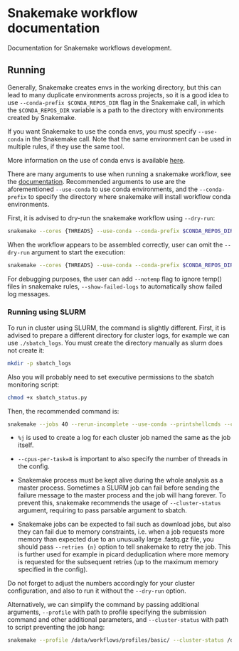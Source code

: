 # Snakemake workflow documentation

Documentation for Snakemake workflows development.

## Running

Generally, Snakemake creates envs in the working directory, but this can lead to
many duplicate environments across projects, so it is a good idea to use
`--conda-prefix $CONDA_REPOS_DIR` flag in the Snakemake call, in which the
`$CONDA_REPOS_DIR` variable is a path to the directory with environments created
by Snakemake.

If you want Snakemake to use the conda envs, you must specify `--use-conda` in
the Snakemake call. Note that the same environment can be used in multiple
rules, if they use the same tool.

More information on the use of conda envs is available
[here](https://snakemake.readthedocs.io/en/v7.25.0/snakefiles/deployment.html#integrated-package-management).

There are many arguments to use when running a snakemake workflow, see the
[documentation](https://snakemake.readthedocs.io/en/stable/executing/cli.html).
Recommended arguments to use are the aforementioned `--use-conda` to use conda
environments, and the `--conda-prefix` to specify the directory where snakemake
will install workflow conda environments.

First, it is advised to dry-run the snakemake workflow using `--dry-run`:

```bash
snakemake --cores {THREADS} --use-conda --conda-prefix $CONDA_REPOS_DIR --rerun-incomplete --printshellcmds --dry-run
```

When the workflow appears to be assembled correctly, user can omit the
`--dry-run` argument to start the execution:

```bash
snakemake --cores {THREADS} --use-conda --conda-prefix $CONDA_REPOS_DIR --rerun-incomplete --printshellcmds
```

For debugging purposes, the user can add `--notemp` flag to ignore temp() files
in snakemake rules, `--show-failed-logs` to automatically show failed log
messages.

### Running using SLURM

To run in cluster using SLURM, the command is slightly different. First, it is
advised to prepare a different directory for cluster logs, for example we can
use `./sbatch_logs`. You must create the directory manually as slurm does not
create it:

```bash
mkdir -p sbatch_logs
```

Also you will probably need to set executive permissions to the sbatch
monitoring script:

```bash
chmod +x sbatch_status.py
```

Then, the recommended command is:

```bash
snakemake --jobs 40 --rerun-incomplete --use-conda --printshellcmds --cluster "sbatch --partition=gen-compute --cpus-per-task=8 --parsable --output=`pwd`/sbatch_logs/%j.log --error=`pwd`/sbatch_logs/%j.err" --cluster-status `pwd`/sbatch_status.py --keep-going --cluster-cancel scancel --retries 3 --dry-run
```

- `%j` is used to create a log for each cluster job named the same as the job
  itself.

- `--cpus-per-task=8` is important to also specify the number of threads in the
  config.

- Snakemake process must be kept alive during the whole analysis as a master
  process. Sometimes a SLURM job can fail before sending the failure message to
  the master process and the job will hang forever. To prevent this, snakemake
  recommends the usage of `--cluster-status` argument, requiring to pass
  parsable argument to sbatch.

- Snakemake jobs can be expected to fail such as download jobs, but also they
  can fail due to memory constraints, i.e. when a job requests more memory than
  expected due to an unusually large .fastq.gz file, you should pass
  `--retries {n}` option to tell snakemake to retry the job. This is further
  used for example in picard deduplication where more memory is requested for
  the subsequent retries (up to the maximum memory specified in the config).

Do not forget to adjust the numbers accordingly for your cluster configuration,
and also to run it without the `--dry-run` option.

Alternatively, we can simplify the command by passing additional arguments,
`--profile` with path to profile specifying the submission command and other
additional parameters, and `--cluster-status` with path to script preventing the
job hang:

```bash
snakemake --profile /data/workflows/profiles/basic/ --cluster-status /data/workflows/extra/status-sacct.sh --conda-prefix $CONDA_REPOS_DIR --rerun-incomplete
```
